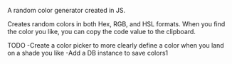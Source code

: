   
A random color generator created in JS.

Creates random colors in both Hex, RGB, and HSL formats.
When you find the color you like, you can copy the code value to the clipboard.

TODO
-Create a color picker to more clearly define a color when you land on a shade you like
-Add a DB instance to save colors1
